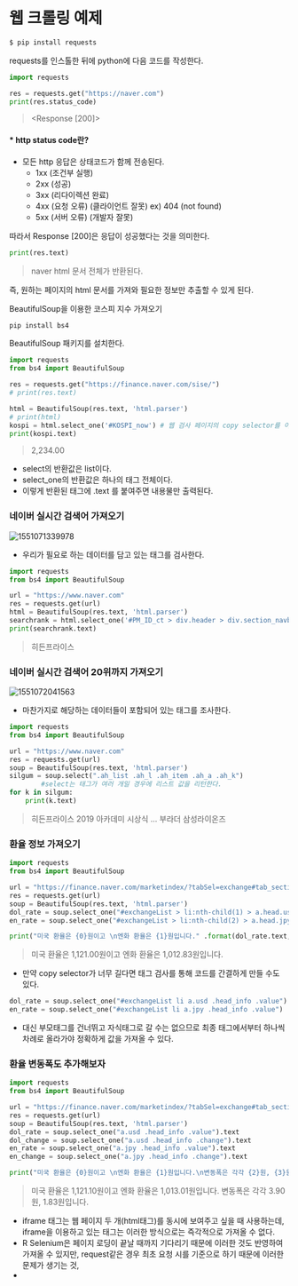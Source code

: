 # 웹 크롤링 예제

```bash
$ pip install requests
```

requests를 인스톨한 뒤에 python에 다음 코드를 작성한다.

```python
import requests

res = requests.get("https://naver.com")
print(res.status_code)
```

> <Response [200]>



#### 	* http status code란?

- 모든 http 응답은 상태코드가 함께 전송된다.
  - 1xx (조건부 실행)
  - 2xx (성공)
  - 3xx (리다이렉션 완료)
  - 4xx (요청 오류) (클라이언트 잘못) ex) 404 (not found)
  - 5xx (서버 오류) (개발자 잘못)



따라서 Response [200]은 응답이 성공했다는 것을 의미한다.

```python
print(res.text)
```

> naver html 문서 전체가 반환된다.

즉, 원하는 페이지의 html 문서를 가져와 필요한 정보만 추출할 수 있게 된다.



BeautifulSoup을 이용한 코스피 지수 가져오기

```bash
pip install bs4
```

BeautifulSoup 패키지를 설치한다.



```python
import requests
from bs4 import BeautifulSoup

res = requests.get("https://finance.naver.com/sise/")
# print(res.text)

html = BeautifulSoup(res.text, 'html.parser')
# print(html)
kospi = html.select_one('#KOSPI_now') # 웹 검사 페이지의 copy selector를 이용한다.
print(kospi.text)
```

> 2,234.00

- select의 반환값은 list이다.
- select_one의 반환값은 하나의 태그 전체이다.
- 이렇게 반환된 태그에 .text 를 붙여주면 내용물만 출력된다.



### 네이버 실시간 검색어 가져오기



![1551071339978](C:\Users\student\AppData\Roaming\Typora\typora-user-images\1551071339978.png)

- 우리가 필요로 하는 데이터를 담고 있는 태그를 검사한다.



```python
import requests
from bs4 import BeautifulSoup

url = "https://www.naver.com"
res = requests.get(url)
html = BeautifulSoup(res.text, 'html.parser')
searchrank = html.select_one('#PM_ID_ct > div.header > div.section_navbar > div.area_hotkeyword.PM_CL_realtimeKeyword_base > div.ah_list.PM_CL_realtimeKeyword_list_base > ul:nth-child(5) > li:nth-child(1) > a.ah_a > span.ah_k')
print(searchrank.text)
```

> 히든프라이스



### 네이버 실시간 검색어 20위까지 가져오기



![1551072041563](C:\Users\student\AppData\Roaming\Typora\typora-user-images\1551072041563.png)

- 마찬가지로 해당하는 데이터들이 포함되어 있는 태그를 조사한다.

```python
import requests
from bs4 import BeautifulSoup

url = "https://www.naver.com"
res = requests.get(url)
soup = BeautifulSoup(res.text, 'html.parser')
silgum = soup.select(".ah_list .ah_l .ah_item .ah_a .ah_k")
		#select는 태그가 여러 개일 경우에 리스트 값을 리턴한다.
for k in silgum:
    print(k.text)
```

> 히든프라이스
> 2019 아카데미 시상식
> ...
> 부라더
> 삼성라이온즈



### 환율 정보 가져오기

```python
import requests
from bs4 import BeautifulSoup

url = "https://finance.naver.com/marketindex/?tabSel=exchange#tab_section"
res = requests.get(url)
soup = BeautifulSoup(res.text, 'html.parser')
dol_rate = soup.select_one("#exchangeList > li:nth-child(1) > a.head.usd > div > span.value")
en_rate = soup.select_one("#exchangeList > li:nth-child(2) > a.head.jpy > div > span.value")

print("미국 환율은 {0}원이고 \n엔화 환율은 {1}원입니다." .format(dol_rate.text,en_rate.text))
```

> 미국 환율은 1,121.00원이고 
> 엔화 환율은 1,012.83원입니다.

- 만약 copy selector가 너무 길다면 태그 검사를 통해 코드를 간결하게 만들 수도 있다.

```python
dol_rate = soup.select_one("#exchangeList li a.usd .head_info .value")
en_rate = soup.select_one("#exchangeList li a.jpy .head_info .value")
```

- 대신 부모태그를 건너뛰고 자식태그로 갈 수는 없으므로 최종 태그에서부터 하나씩 차례로 올라가야 정확하게 값을 가져올 수 있다.



### 환율 변동폭도 추가해보자

```python
import requests
from bs4 import BeautifulSoup

url = "https://finance.naver.com/marketindex/?tabSel=exchange#tab_section"
res = requests.get(url)
soup = BeautifulSoup(res.text, 'html.parser')
dol_rate = soup.select_one("a.usd .head_info .value").text
dol_change = soup.select_one("a.usd .head_info .change").text
en_rate = soup.select_one("a.jpy .head_info .value").text
en_change = soup.select_one("a.jpy .head_info .change").text

print("미국 환율은 {0}원이고 \n엔화 환율은 {1}원입니다.\n변동폭은 각각 {2}원, {3}원입니다." .format(dol_rate, en_rate, dol_change, en_change))
```

> 미국 환율은 1,121.10원이고 
> 엔화 환율은 1,013.01원입니다. 
> 변동폭은 각각  3.90원,  1.83원입니다.

- iframe 태그는 웹 페이지 두 개(html태그)를 동시에 보여주고 싶을 때 사용하는데, iframe을 이용하고 있는 태그는 이러한 방식으로는 즉각적으로 가져올 수 없다.
- R Selenium은 페이지 로딩이 끝날 때까지 기다리기 때문에 이러한 것도 반영하여 가져올 수 있지만,  request같은 경우 최초 요청 시를 기준으로 하기 때문에 이러한 문제가 생기는 것,
- 